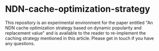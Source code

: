 # NDN-cache-optimization-strategy
This repository is an experimental environment for the paper entitled "An NDN cache optimization strategy based on dynamic popularity and replacement value" and is available to the reader to re-implement the caching strategy mentioned in this article. Please get in touch if you have any questions.

